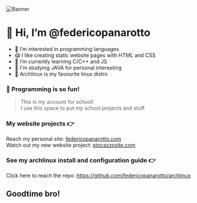 ![Banner](https://cdn.discordapp.com/attachments/765646227303432232/969919780431757312/banner.png)

# 👋 Hi, I’m @federicopanarotto
- 👀 I’m interested in programming languages
- 😱 I like creating static website pages with HTML and CSS
- 🌱 I’m currently learning C/C++ and JS 
- 🧁 I'm studying JAVA for personal interesting
- 💉 Archlinux is my favourite linux distro

### 🧪 Programming is so fun!

> This is my account for school! <br>
> I use this space to put my school projects and stuff

### My website projects 👉

Reach my personal site: [federicopanarotto.com](https://federicopanarotto.github.io/federico-panarotto-site/) <br>
Watch out my new website project: [stocazzosite.com](https://federicopanarotto.github.io/stocazzo-site/)

### See my archlinux install and configuration guide 👉  

Click here to reach the repo: https://github.com/federicopanarotto/archlinux



## Goodtime bro!
